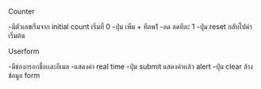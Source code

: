 Counter

-มีตัวเลขเริ่มจาก initial count เริ่มที่ 0
-ปุ่ม เพิ่ม + ทีลพ1
-ลด ลดทีละ 1
-ปุ่ม reset กลับไปค่าเริ่มต้น

Userform

-มีช่องกรอกชื่อเเละอีเมล
-แสดงค่า real time
-ปุ่ม submit แสดงค่าเเล้ว alert
-ปุ่ม clear ล้างข้อมูล form
